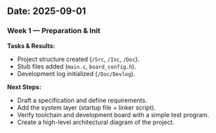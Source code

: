 ## Date: 2025-09-01

### Week 1 — Preparation & Init

**Tasks & Results:**

* Project structure created (`/Src`, `/Inc`, `/Doc`).
* Stub files added (`main.c`, `board_config.h`).
* Development log initialized (`/Doc/Devlog`).

**Next Steps:**

* Draft a specification and define requirements.
* Add the system layer (startup file + linker script).
* Verify toolchain and development board with a simple test program.
* Create a high-level architectural diagram of the project.
